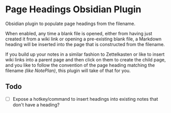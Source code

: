 # Page Headings Obsidian Plugin

Obsidian plugin to populate page headings from the filename.

When enabled, any time a blank file is opened, either from having just created it from a wiki link or opening a pre-existing blank file, a Markdown heading will be inserted into the page that is constructed from the filename.

If you build up your notes in a similar fashion to Zettelkasten or like to insert wiki links into a parent page and then click on them to create the child page, and you like to follow the convention of the page heading matching the filename _(like NotePlan)_, this plugin will take of that for you.

## Todo

- [ ] Expose a hotkey/command to insert headings into existing notes that don't have a heading?